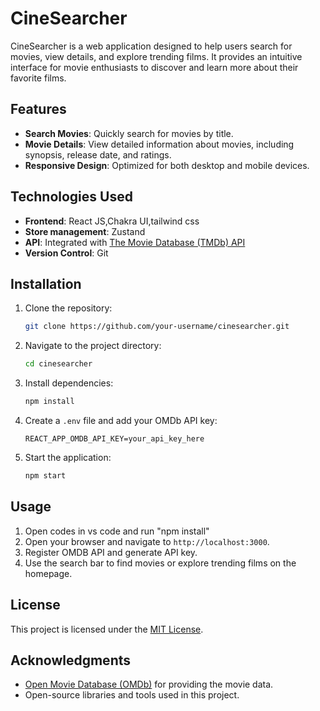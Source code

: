 # CineSearcher

CineSearcher is a web application designed to help users search for movies, view details, and explore trending films. It provides an intuitive interface for movie enthusiasts to discover and learn more about their favorite films.

## Features

- **Search Movies**: Quickly search for movies by title.
- **Movie Details**: View detailed information about movies, including synopsis, release date, and ratings.
- **Responsive Design**: Optimized for both desktop and mobile devices.

## Technologies Used

- **Frontend**: React JS,Chakra UI,tailwind css
- **Store management**: Zustand
- **API**: Integrated with [The Movie Database (TMDb) API](https://www.omdbapi.com/)
- **Version Control**: Git

## Installation

1. Clone the repository:
    ```bash
    git clone https://github.com/your-username/cinesearcher.git
    ```
2. Navigate to the project directory:
    ```bash
    cd cinesearcher
    ```
3. Install dependencies:
    ```bash
    npm install
    ```
4. Create a `.env` file and add your OMDb API key:
    ```
    REACT_APP_OMDB_API_KEY=your_api_key_here
    ```
5. Start the application:
    ```bash
    npm start
    ```

## Usage

1. Open codes in vs code and run "npm install" 
2. Open your browser and navigate to `http://localhost:3000`.
3. Register OMDB API and generate API key.
4. Use the search bar to find movies or explore trending films on the homepage.


## License

This project is licensed under the [MIT License](LICENSE).

## Acknowledgments

- [Open Movie Database (OMDb)](https://www.omdbapi.com/) for providing the movie data.
- Open-source libraries and tools used in this project.
